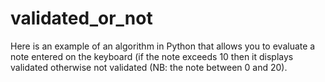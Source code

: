# validated_or_not
Here is an example of an algorithm in Python that allows you to evaluate a note entered on the keyboard (if the note exceeds 10 then it displays validated otherwise not validated (NB: the note between 0 and 20).
